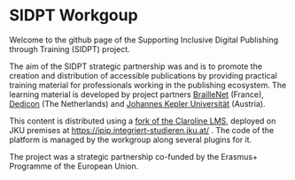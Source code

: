 # SIDPT Workgoup

Welcome to the github page of the Supporting Inclusive Digital Publishing through Training (SIDPT) project.

The aim of the SIDPT strategic partnership was and is to promote the creation and distribution of accessible publications by providing practical training material for professionals working in the publishing ecosystem.
The learning material is developed by project partners [BrailleNet](https://www.braillenet.org/) (France), [Dedicon](https://www.dedicon.nl/) (The Netherlands) and [Johannes Kepler Universität](https://www.jku.at/) (Austria).


This content is distributed using a [fork of the Claroline LMS](https://github.com/SIDPT/Claroline), deployed on JKU premises at https://ipip.integriert-studieren.jku.at/ .
The code of the platform is managed by the workgroup along several plugins for it.


The project was a strategic partnership co-funded by the Erasmus+ Programme of the European Union.

